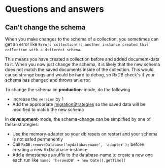 # Questions and answers

## Can't change the schema

When you make changes to the schema of a collection, you sometimes can get an error like
`Error: collection(): another instance created this collection with a different schema`.

This means you have created a collection before and added document-data to it.
When you now just change the schema, it is likely that the new schema does not match the saved documents inside of the collection.
This would cause strange bugs and would be hard to debug, so RxDB check's if your schema has changed and throws an error.

To change the schema im **production**-mode, do the following
- Increase the `version` by 1
- Add the appropriate [migrationStrategies](https://pubkey.github.io/rxdb/data-migration.html) so the saved data will be modified to match the new schema


In **development**-mode, the schema-change can be simplified by one of these strategies:

-   Use the memory-adapter so your db resets on restart and your schema is not safed permanently
-   Call `RxDB.removeDatabase('mydatabasename', 'adapter');` before creating a new RxDatabase-instance
-   Add a timestamp as suffix to the database-name to create a new one each run like `name: 'heroesDB' + new Date().getTime()`
